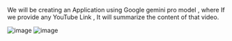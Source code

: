 We will be creating an Application using Google gemini pro model , where If we provide any YouTube Link , It will summarize the content of that video.

![image](https://github.com/user-attachments/assets/e2b491c8-8f69-4a5b-80ae-1ac86f50051a)
![image](https://github.com/user-attachments/assets/3ac89af6-5e88-4c11-ba2d-bb588c196cd0)
